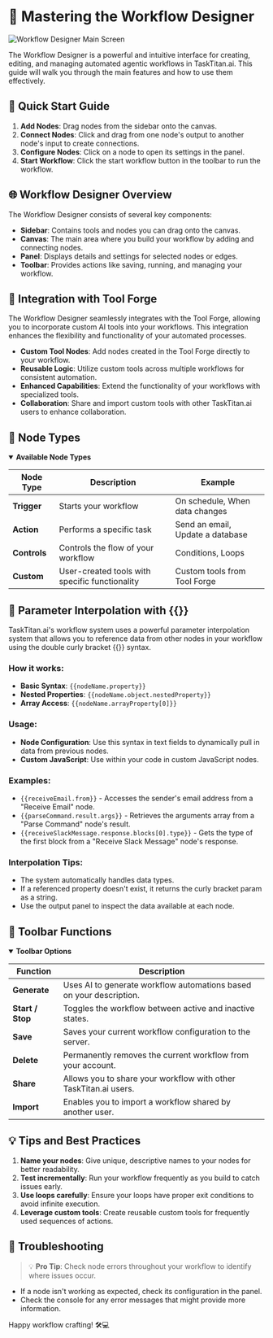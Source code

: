 # 🎨 Mastering the Workflow Designer

![Workflow Designer Main Screen](/images/workflow-designer.png)

The Workflow Designer is a powerful and intuitive interface for creating, editing, and managing automated agentic workflows in TaskTitan.ai. This guide will walk you through the main features and how to use them effectively.

## 🚀 Quick Start Guide

1. **Add Nodes**: Drag nodes from the sidebar onto the canvas.
2. **Connect Nodes**: Click and drag from one node's output to another node's input to create connections.
3. **Configure Nodes**: Click on a node to open its settings in the panel.
4. **Start Workflow**: Click the start workflow button in the toolbar to run the workflow.

## 🌐 Workflow Designer Overview

The Workflow Designer consists of several key components:

- **Sidebar**: Contains tools and nodes you can drag onto the canvas.
- **Canvas**: The main area where you build your workflow by adding and connecting nodes.
- **Panel**: Displays details and settings for selected nodes or edges.
- **Toolbar**: Provides actions like saving, running, and managing your workflow.

## 🔗 Integration with Tool Forge

The Workflow Designer seamlessly integrates with the Tool Forge, allowing you to incorporate custom AI tools into your workflows. This integration enhances the flexibility and functionality of your automated processes.

- **Custom Tool Nodes**: Add nodes created in the Tool Forge directly to your workflow.
- **Reusable Logic**: Utilize custom tools across multiple workflows for consistent automation.
- **Enhanced Capabilities**: Extend the functionality of your workflows with specialized tools.
- **Collaboration**: Share and import custom tools with other TaskTitan.ai users to enhance collaboration.

## 🧩 Node Types

<details open>
<summary><strong>Available Node Types</strong></summary>

| Node Type | Description | Example |
|-----------|-------------|---------|
| **Trigger** | Starts your workflow | On schedule, When data changes |
| **Action** | Performs a specific task | Send an email, Update a database |
| **Controls** | Controls the flow of your workflow | Conditions, Loops |
| **Custom** | User-created tools with specific functionality | Custom tools from Tool Forge |

</details>

## 🔗 Parameter Interpolation with {{}}

TaskTitan.ai's workflow system uses a powerful parameter interpolation system that allows you to reference data from other nodes in your workflow using the double curly bracket {{}} syntax.

### How it works:

- **Basic Syntax**: `{{nodeName.property}}`
- **Nested Properties**: `{{nodeName.object.nestedProperty}}`
- **Array Access**: `{{nodeName.arrayProperty[0]}}`

### Usage:

- **Node Configuration**: Use this syntax in text fields to dynamically pull in data from previous nodes.
- **Custom JavaScript**: Use within your code in custom JavaScript nodes.

### Examples:

- `{{receiveEmail.from}}` - Accesses the sender's email address from a "Receive Email" node.
- `{{parseCommand.result.args}}` - Retrieves the arguments array from a "Parse Command" node's result.
- `{{receiveSlackMessage.response.blocks[0].type}}` - Gets the type of the first block from a "Receive Slack Message" node's response.

### Interpolation Tips:

- The system automatically handles data types.
- If a referenced property doesn't exist, it returns the curly bracket param as a string.
- Use the output panel to inspect the data available at each node.

## 🧰 Toolbar Functions

<details open>
<summary><strong>Toolbar Options</strong></summary>

| Function | Description |
|----------|-------------|
| **Generate** | Uses AI to generate workflow automations based on your description. |
| **Start / Stop** | Toggles the workflow between active and inactive states. |
| **Save** | Saves your current workflow configuration to the server. |
| **Delete** | Permanently removes the current workflow from your account. |
| **Share** | Allows you to share your workflow with other TaskTitan.ai users. |
| **Import** | Enables you to import a workflow shared by another user. |

</details>

## 💡 Tips and Best Practices

1. **Name your nodes**: Give unique, descriptive names to your nodes for better readability.
2. **Test incrementally**: Run your workflow frequently as you build to catch issues early.
3. **Use loops carefully**: Ensure your loops have proper exit conditions to avoid infinite execution.
4. **Leverage custom tools**: Create reusable custom tools for frequently used sequences of actions.

## 🐛 Troubleshooting

> 💡 **Pro Tip**: Check node errors throughout your workflow to identify where issues occur.

- If a node isn't working as expected, check its configuration in the panel.
- Check the console for any error messages that might provide more information.

Happy workflow crafting! 🛠️💻